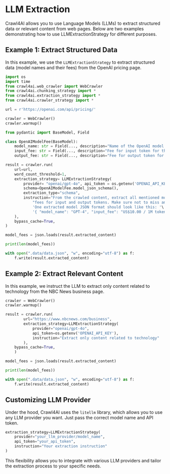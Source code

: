 # LLM Extraction

Crawl4AI allows you to use Language Models (LLMs) to extract structured data or relevant content from web pages. Below are two examples demonstrating how to use LLMExtractionStrategy for different purposes.

## Example 1: Extract Structured Data

In this example, we use the `LLMExtractionStrategy` to extract structured data (model names and their fees) from the OpenAI pricing page.

```python
import os
import time
from crawl4ai.web_crawler import WebCrawler
from crawl4ai.chunking_strategy import *
from crawl4ai.extraction_strategy import *
from crawl4ai.crawler_strategy import *

url = r'https://openai.com/api/pricing/'

crawler = WebCrawler()
crawler.warmup()

from pydantic import BaseModel, Field

class OpenAIModelFee(BaseModel):
    model_name: str = Field(..., description="Name of the OpenAI model.")
    input_fee: str = Field(..., description="Fee for input token for the OpenAI model.")
    output_fee: str = Field(..., description="Fee for output token for the OpenAI model.")

result = crawler.run(
    url=url,
    word_count_threshold=1,
    extraction_strategy= LLMExtractionStrategy(
        provider= "openai/gpt-4o", api_token = os.getenv('OPENAI_API_KEY'), 
        schema=OpenAIModelFee.model_json_schema(),
        extraction_type="schema",
        instruction="From the crawled content, extract all mentioned model names along with their "\
            "fees for input and output tokens. Make sure not to miss anything in the entire content. "\
            'One extracted model JSON format should look like this: '\
            '{ "model_name": "GPT-4", "input_fee": "US$10.00 / 1M tokens", "output_fee": "US$30.00 / 1M tokens" }'
    ),
    bypass_cache=True,
)

model_fees = json.loads(result.extracted_content)

print(len(model_fees))

with open(".data/data.json", "w", encoding="utf-8") as f:
    f.write(result.extracted_content)
```

## Example 2: Extract Relevant Content

In this example, we instruct the LLM to extract only content related to technology from the NBC News business page.

```python
crawler = WebCrawler()
crawler.warmup()

result = crawler.run(
        url="https://www.nbcnews.com/business",
        extraction_strategy=LLMExtractionStrategy(
            provider="openai/gpt-4o",
            api_token=os.getenv('OPENAI_API_KEY'),
            instruction="Extract only content related to technology"
        ),
    bypass_cache=True,
    )

model_fees = json.loads(result.extracted_content)

print(len(model_fees))

with open(".data/data.json", "w", encoding="utf-8") as f:
    f.write(result.extracted_content)
```

## Customizing LLM Provider

Under the hood, Crawl4AI uses the `litellm` library, which allows you to use any LLM provider you want. Just pass the correct model name and API token.

```python
extraction_strategy=LLMExtractionStrategy(
    provider="your_llm_provider/model_name",
    api_token="your_api_token",
    instruction="Your extraction instruction"
)
```

This flexibility allows you to integrate with various LLM providers and tailor the extraction process to your specific needs.
